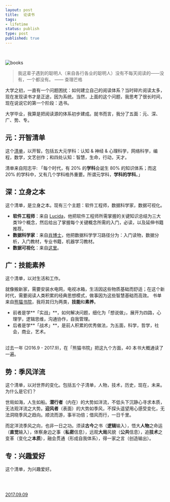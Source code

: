 ```yaml
---
layout: post
title:  论读书
tags: 
- lifetime
status: publish
type: post
published: true
---
```


<br>


![books](https://i.imgur.com/ahPdfzI.png)



> 我这辈子遇到的聪明人（来自各行各业的聪明人）没有不每天阅读的——没有，一个都没有。 —— 查理芒格

大学之初，一直有一个问题困扰：如何建立自己的阅读体系？当时碎片阅读太多，现在发现读书才是正途，因为系统。当然，上面的这个问题，我思考了很长时间，现在说说它的第一个阶段：选书。

大学毕业，我算是把阅读源的体系初步建成。就书而言，我分了五面：元、深、广、势、专。
	
## 元：开智清单

这个[清单](https://www.douban.com/doulist/41691053/)，以开智。包括五大元学科：认知 & 神经 & 心理科学，网络科学，编程，数学，文艺创作；和四处认知：智慧，生命，行动，天才。

清单来自阳志平: 「每个时代，有 20% 的**学科**会诞生 80% 的知识体系；而这 20% 的学科中，又有几个学科格外重要。所谓元学科，**学科的学科**。」
	
## 深：立身之本

这个清单，是立身之本。现有三个主题：软件工程师，数据科学家，数据可视化。

- **软件工程师**：来自 [Lucida](http://lucida.me/blog/developer-reading-list/)，他把软件工程师所需掌握的关键知识总结为三大类19个概念，然后给出了掌握每个关键概念所需的入门，必读，以及延伸书籍推荐。 
- **数据科学家**：来自[肖博士](https://www.zhihu.com/question/20757000)，他把数据科学学习路径分为：入门读物，数据分析，入门教材，专业书籍，机器学习教材。 
- **数据可视化**：来自[这里](https://www.zhihu.com/question/19710815)。
	
## 广：技能素养

这个清单，以对生活和工作。

就像搬新家，需要安装水电网，电视冰箱，生活因这些物质基础而舒适；在这个新时代，需要阅读人类积累的经典思想模式，做事因为这些智慧基础而高效。
书单来自[熊猫书院](https://www.douban.com/doulist/43794165/)，我将其归为两类，**技能**和**素养**。

* 前者是学**「实战」**，如何解决问题，细化为「想说做」，展开为四路，心理学，逻辑思维，沟通协作，自我管理。
* 后者是学**「战术」**，是前人积累的优秀做法，为五面，科学，哲学，社会，商业，艺术。<br><br>

过去一年 (2016.9 - 2017.9)，在「熊猫书院」把这九个方面，40 本书大概通读了一遍。
	
## 势：季风洋流

这个清单，以对世界的变化。包括五个子清单，人物，技术，历史，现在，未来。为什么是它们？

世局如海，人生如船。**潜行者**（内在）的大势如洋流，不低头下沉静心寻求本质，无法观洋流之大势。**迎风者**（表面）的大势如季风，不探头遥望用心感受变化，无法洞晓季风之趋向。顺流而游，事半功倍；借风而行，一日千里。

而定洋流季风之向，也非一日之功。须读**古今**之书（**逻辑**输入），悟大**人物**之命运（**直觉**输入），体察身边之事（**私密**信息），远观**大局**风貌（**公共**信息），追**技术**之变革（变化之**本质**），融会贯通（形成自我体系），得一家之言（创造输出）。
	
## 专：兴趣爱好

这个清单，为兴趣爱好。



<br>
<br>

[2017.09.09](https://github.githistory.xyz/willwang-x/willwang-x.github.io/blob/master/_posts/2017-09-09-books.md)	

<br>
<br>

